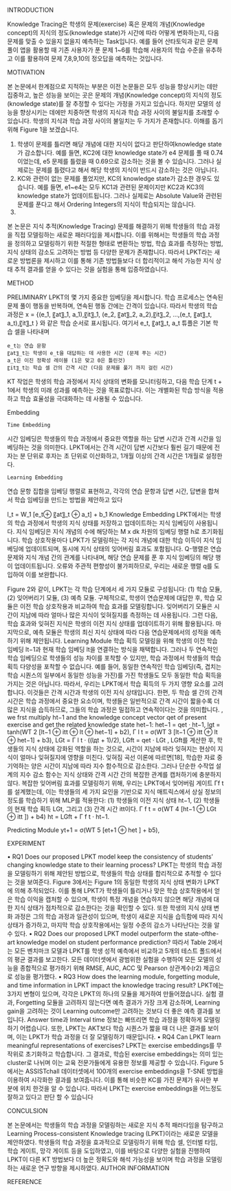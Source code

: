 INTRODUCTION

Knowledge Tracing은 학생의 문제(exercise) 혹은 문제의 개념(Knowledge concept)의 지식의 정도(knowledge state)가 시간에 따라 어떻게 변화하는지, 다음 문제를 맞출 수 있을지 없을지 예측하는 Task입니다. 예를 들어 산타토익과 같은 문제 풀이 앱을 활용할 때 기존 사용자가 푼 문제 1~6를 학습해 사용자의 학습 수준을 유추하고 이를 활용하여 문제 7,8,9,10의 정오답을 예측하는 것입니다. 

MOTIVATION 

본 논문에서 한계점으로 지적하는 부분은 이전 논문들은 모두 성능을 향상시키는 데만 집중하고, 높은 성능을 보이는 곳은 문제의 개념(Knowledge concept)의 지식의 정도(knowledge state)를 잘 추정할 수 있다는 가정을 가지고 있습니다. 하지만 모델의 성능을 향상시키는 데에만 치중하면 학생의 지식과 학습 과정 사이의 불일치를 초래할 수 있습니다. 
학생의 지식과 학습 과정 사이의 불일치는 두 가지가 존재합니다. 이해를 돕기 위해 Figure 1을 보겠습니다.
1.	학생이 문제를 틀리면 해당 개념에 대한 지식이 없다고 판단하여knowledge state가 감소합니다. 예를 들면, KC2에 대한 knowledge state가 e4 문제를 풀 때 0.74이었는데, e5 문제를 틀렸을 때 0.69으로 감소하는 것을 볼 수 있습니다. 그러나 실제로는 문제를 틀렸다고 해서 해당 학생의 지식이 반드시 감소하는 것은 아닙니다. 
2.	KC와 관련이 없는 문제를 풀었지만, KC의 knowledge state가 감소한 경우도 있습니다. 예를 들면, e1~e4는 모두 KC1과 관련된 문제이지만 KC2과 KC3의 knowledge state가 업데이트됩니다. 그러나 실제로는 Absolute Value와 관련된 문제를 푼다고 해서 Ordering Integers의 지식이 학습되지는 않습니다. 
3.	
본 논문은 지식 추적(Knowledge Tracing) 문제를 해결하기 위해 학생들의 학습 과정을 직접 모델링하는 새로운 패러다임을 제시합니다. 이를 위해서는 학생들의 학습 과정을 정의하고 모델링하기 위한 적절한 형태로 변환하는 방법, 학습 효과를 측정하는 방법, 지식 상태의 감소도 고려하는 방법 등 다양한 문제가 존재합니다. 따라서 LPKT라는 새로운 방법론을 제시하고 이를 통해 기존 방법들보다 더 합리적이고 해석 가능한 지식 상태 추적 결과를 얻을 수 있다는 것을 실험을 통해 입증하였습니다.

METHOD

PRELIMINARY 
LPKT의 몇 가지 중요한 임베딩을 제시합니다. 학습 프로세스는 연속된 문제 풀이 행동을 반복하며, 연속된 행동 간에는 간격이 있습니다. 따라서 학생의 학습 과정은 
x = {(e_1, 〖at〗_1, a_1),〖it〗_1, (e_2, 〖at〗_2, a_2),〖it〗_2, …,(e_t, 〖at〗_t, a_t),〖it〗_t } 
와 같은 학습 순서로 표시됩니다. 여기서 e_t, 〖at〗_t, a_t 튜플은 기본 학습 셀을 나타내며  

	e_t는 연습 문항 
	〖at〗_t는 학생이 e_t을 대답하는 데 사용한 시간 (문제 푸는 시간) 
	a_t은 이진 정확성 레이블 (1은 맞고 0은 틀린것) 
	〖it〗_t는 학습 셀 간의 간격 시간 (다음 문제를 풀기 까지 걸린 시간)

KT 작업은 학생의 학습 과정에서 지식 상태의 변화를 모니터링하고, 다음 학습 단계 t + 1에서 학생의 미래 성과를 예측하는 것을 목표로합니다. 이는 개별화된 학습 방식을 적용하고 학습 효율성을 극대화하는 데 사용될 수 있습니다. 

Embedding

	Time Embedding 
시간 임베딩은 학생들의 학습 과정에서 중요한 역할을 하는 답변 시간과 간격 시간을 임베딩하는 것을 의미한다. LPKT에서는 간격 시간이 답변 시간보다 훨씬 길기 때문에 전자는 분 단위로 후자는 초 단위로 이산화하고, 1개월 이상의 간격 시간은 1개월로 설정한다. 

	Learning Embedding 
연습 문항 집합을 임베딩 행렬로 표현하고, 각각의 연습 문항과 답변 시간, 답변을 합쳐서 학습 임베딩을 만드는 방법을 제안하고 있다

l_t  = W_1   [e_t⊕ 〖at〗_t  ⊕ a_t] + b_1
	Knowledge Embedding 
LPKT에서는 학생의 학습 과정에서 학생의 지식 상태를 저장하고 업데이트하는 지식 임베딩이 사용됩니다. 지식 임베딩은 지식 개념의 수에 해당하는 M x dk 차원의 임베딩 행렬 h로 초기화됩니다. 학습 상호작용마다 LPKT가 모델링하는 각 지식 개념에 대한 학습 이득이 지식 임베딩에 업데이트되며, 동시에 지식 상태의 잊어버림 효과도 포함됩니다. Q-행렬은 연습 문제와 지식 개념 간의 관계를 나타내며, 해당 연습 문제를 푼 후 지식 임베딩의 해당 행이 업데이트됩니다. 오류와 주관적 편향성이 불가피하므로, 우리는 새로운 행렬 q를 도입하여 이를 보완합니다.

Figure 2와 같이, LPKT는 각 학습 단계에서 세 가지 모듈로 구성됩니다: (1) 학습 모듈, (2) 잊어버리기 모듈, (3) 예측 모듈. 구체적으로, 학생이 연습문제에 대답한 후, 학습 모듈은 이전 학습 상호작용과 비교하여 학습 효과를 모델링합니다. 잊어버리기 모듈은 시간이 지남에 따라 얼마나 많은 지식이 잊혀질지를 측정하는 데 사용됩니다. 그런 다음, 학습 효과와 잊혀진 지식은 학생의 이전 지식 상태를 업데이트하기 위해 활용됩니다. 마지막으로, 예측 모듈은 학생의 최신 지식 상태에 따라 다음 연습문제에서의 성적을 예측하기 위해 제안됩니다.
Learning Module
학습 획득 모델링을 위해 학생의 이전 학습 임베딩 lt−1과 현재 학습 임베딩 lt을 연결하는 방식을 채택합니다. 그러나 두 연속적인 학습 임베딩으로 학생들의 성능 차이를 포착할 수 있지만, 학습 과정에서 학생들의 학습 획득 다양성을 포착할 수 없습니다. 예를 들어, 동일한 연속적인 학습 임베딩(즉, 겹치는 학습 시퀀스의 일부에서 동일한 성능을 가진)를 가진 학생들도 모두 동일한 학습 획득을 가지는 것은 아닙니다. 따라서, 우리는 LPKT에서 학습 획득의 두 가지 영향 요소를 고려합니다. 이것들은 간격 시간과 학생의 이전 지식 상태입니다. 한편, 두 학습 셀 간의 간격 시간은 학습 과정에서 중요한 요소이며, 학생들은 일반적으로 간격 시간이 짧을수록 더 많은 지식을 습득하므로, 그들의 학습 과정은 밀접하고 연속적이다는 것을 의미합니다.
, we frst multiply ht−1 and the knowledge concept vector qet of present exercise and get the related knowledge state het−1: het−1 = qet · ht−1,
lgt = tanh(WT 2 [lt−1 ⊕ itt ⊕ lt ⊕ het−1] + b2),
Γ l t = σ(WT 3 [lt−1 ⊕ itt ⊕ lt ⊕ het−1] + b3),
LGt = Γ l t · ((lдt + 1)/2), LGft = qet · LGt ,
LGft를 계산한 후, 학생들의 지식 상태에 강화된 역할을 하는 것으로, 시간이 지남에 따라 잊혀지는 현상이 지식이 얼마나 잊혀질지에 영향을 미친다. 잊혀짐 곡선 이론에 따르면[18], 학습한 자료 중 기억하는 양은 시간이 지남에 따라 지수 함수적으로 감소한다. 그러나 단순한 수작업 설계의 지수 감소 함수는 지식 상태와 간격 시간 간의 복잡한 관계를 캡처하기에 충분하지 않다. 복잡한 잊어버림 효과를 모델링하기 위해, 우리는 LPKT에서 잊어버림 게이트 Γf
t를 설계했는데, 이는 학생들의 세 가지 요인을 기반으로 지식 매트릭스에서 상실 정보의 정도를 학습하기 위해 MLP를 적용한다: (1) 학생들의 이전 지식 상태 ht−1, (2) 학생들의 현재 학습 획득 LGt, 그리고 (3) 간격 시간 itt이다.
Γ f t = σ(WT 4 [ht−1 ⊕ LGt ⊕ itt ]) + b4)
ht = LGft + Γ f t · ht−1.

Predicting Module
yt+1 = σ(WT 5 [et+1 ⊕ het ] + b5),

EXPERIMENT

• RQ1 Does our proposed LPKT model keep the consistency of students’ changing knowledge state to their learning process? 
LPKT는 학생의 학습 과정을 모델링하기 위해 제안된 방법으로, 학생들의 학습 상태를 합리적으로 추적할 수 있다는 것을 보여준다. Figure 3에서는 Figure 1의 동일한 학생의 지식 상태 변화가 LPKT에 의해 추적되었다. 이를 통해 LPKT가 학생들이 틀리거나 맞은 학습 상호작용에서 얻은 학습 이익을 캡처할 수 있으며, 학생이 특정 개념을 연습하지 않으면 해당 개념에 대한 지식 상태가 점차적으로 감소한다는 것을 확인할 수 있다. 또한 학생의 지식 상태 변화 과정은 그의 학습 과정과 일관성이 있으며, 학생이 새로운 지식을 습득함에 따라 지식 상태가 증가하고, 마지막 학습 상호작용에서는 일정 수준의 감소가 나타난다는 것을 알 수 있다.
• RQ2 Does our proposed LPKT model outperform the state-ofthe-art knowledge model on student performance prediction?
따라서 Table 2에서는 모든 벤치마크 모델과 LPKT를 학생 성적 예측에서 비교하고 5개의 테스트 폴드에서의 평균 결과를 보고한다. 모든 데이터셋에서 광범위한 실험을 수행하여 모든 모델의 성능을 종합적으로 평가하기 위해 RMSE, AUC, ACC 및 Pearson 상관계수(r2) 제곱으로 성능을 평가했다.
• RQ3 How does the learning module, forgetting module, and time information in LPKT impact the knowledge tracing result?
LPKT에는 3가지 변형이 있으며, 각각은 LPKT의 하나의 모듈을 제거하여 만들어졌습니다. 실험 결과, Forgetting 모듈을 고려하지 않는다면 예측 결과가 가장 크게 감소하며, Learning gain을 고려하는 것이 Learning outcome만 고려하는 것보다 더 좋은 예측 결과를 보입니다. Answer time과 Interval time 정보는 빠뜨리면 학습 과정을 정확하게 모델링하기 어렵습니다. 또한, LPKT는 AKT보다 학습 시퀀스가 짧을 때 더 나은 결과를 보이며, 이는 LPKT가 학습 과정을 더 잘 모델링하기 때문입니다.
• RQ4 Can LPKT learn meaningful representations of exercises? 
LPKT는 exercise embeddings를 무작위로 초기화하고 학습합니다. 그 결과로, 학습된 exercise embeddings는 의미 있는 cluster로 나뉘며 이는 교육 전문가들에게 유용한 정보를 제공할 수 있습니다. Figure 5에서는 ASSISTchall 데이터셋에서 100개의 exercise embeddings을 T-SNE 방법을 이용하여 시각화한 결과를 보여줍니다. 이를 통해 비슷한 KC를 가진 문제가 유사한 부분에 위치 한것을 알 수 있습니다. 따라서 LPKT는 exercise embeddings을 어느정도 잘하고 있다고 판단 할 수 있습니다


CONCULSION

본 논문에서는 학생들의 학습 과정을 모델링하는 새로운 지식 추적 패러다임을 탐구하고 Learning Process-consistent Knowledge tracing (LPKT)이라는 새로운 모델을 제안하였다. 학생들의 학습 과정을 효과적으로 모델링하기 위해 학습 셀, 인터벌 타임, 학습 게이트, 망각 게이트 등을 도입하였고, 이를 바탕으로 다양한 실험을 진행하여 LPKT이 다른 KT 방법보다 더 높은 정확도와 해석 가능성을 보이며 학습 과정을 모델링하는 새로운 연구 방향을 제시하였다.
AUTHOR INFORMATION

REFERENCE

